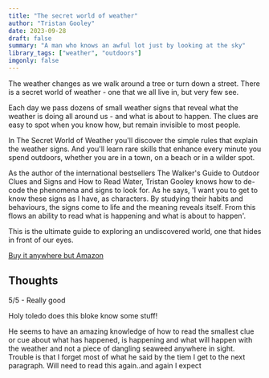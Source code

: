 ```yaml
---
title: "The secret world of weather"
author: "Tristan Gooley"
date: 2023-09-28
draft: false
summary: "A man who knows an awful lot just by looking at the sky"
library_tags: ["weather", "outdoors"]
imgonly: false
---
```



The weather changes as we walk around a tree or turn down a street. There is a secret world of weather - one that we all live in, but very few see.

Each day we pass dozens of small weather signs that reveal what the weather is doing all around us - and what is about to happen. The clues are easy to spot when you know how, but remain invisible to most people.

In The Secret World of Weather you'll discover the simple rules that explain the weather signs. And you'll learn rare skills that enhance every minute you spend outdoors, whether you are in a town, on a beach or in a wilder spot.

As the author of the international bestsellers The Walker's Guide to Outdoor Clues and Signs and How to Read Water, Tristan Gooley knows how to de-code the phenomena and signs to look for. As he says, 'I want you to get to know these signs as I have, as characters. By studying their habits and behaviours, the signs come to life and the meaning reveals itself. From this flows an ability to read what is happening and what is about to happen'.

This is the ultimate guide to exploring an undiscovered world, one that hides in front of our eyes.

[Buy it anywhere but Amazon](https://www.waterstones.com/book/the-secret-world-of-weather/tristan-gooley/9781529339581)

## Thoughts

5/5 - Really good

Holy toledo does this bloke know some stuff!

He seems to have an amazing knowledge of how to read the smallest clue or cue about what has happened, is happening and what will happen with the weather and not a piece of dangling seaweed anywhere in sight. Trouble is that I forget most of what he said by the tiem I get to the next paragraph. Will need to read this again..and again I expect

